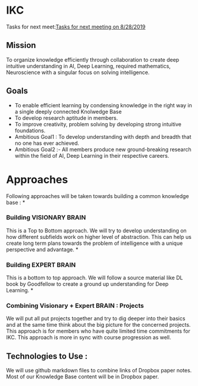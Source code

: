 # IKC

Tasks for next meet:[Tasks for next meeting on 8/28/2019 ](https://docs.google.com/spreadsheets/d/1FJHpe6mV1tqLl7fbgZAyWAWyBArXVLY7V1hzWGgc_J4/edit?usp=sharing)

## Mission 
To organize knowledge efficiently through collaboration to create deep intuitive understanding in AI, Deep Learning, required mathematics, Neuroscience with a singular focus on solving intelligence. 

## Goals

* To enable efficient learning by condensing knowledge in the right way in a single deeply connected Knolwedge Base
* To develop research aptitude in members. 
* To improve creativity, problem solving  by developing strong intuitive foundations. 
* Ambitious Goal1 : To develop understanding with depth and breadth that no one has ever achieved. 
* Ambitious Goal2 :-  All members produce new ground-breaking research within the field of AI, Deep Learning in their respective careers. 

# Approaches 
Following approaches will be taken towards building a common knowledge base : 
* 
### Building VISIONARY BRAIN

This is a Top to Bottom approach. We will try to develop understanding on how different subfields work on higher level of abstraction. This can help us create long term plans towards the problem of intelligence with a unique perspective and advantage. 
 * 
 ### Building EXPERT BRAIN 
 This is a bottom to top approach. We will follow a source material like DL book by Goodfellow to create a ground up understanding for Deep Learning. 
* 
### Combining Visionary + Expert BRAIN : Projects 
We will put all put projects together and try to dig deeper into their basics and at the same time think about the big picture for the concerned projects. This approach is for members who have quite limited time commitments for IKC. This approach is more in sync with course progression as well. 

## Technologies to Use : 
We will use github markdown files to combine links of Dropbox paper notes. Most of our Knowledge Base content will be in Dropbox paper.



